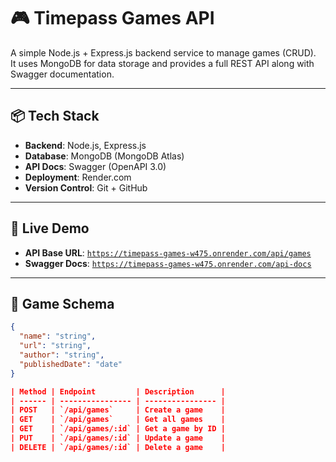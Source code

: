 # 🎮 Timepass Games API

A simple Node.js + Express.js backend service to manage games (CRUD).  
It uses MongoDB for data storage and provides a full REST API along with Swagger documentation.

---

## 📦 Tech Stack

- **Backend**: Node.js, Express.js
- **Database**: MongoDB (MongoDB Atlas)
- **API Docs**: Swagger (OpenAPI 3.0)
- **Deployment**: Render.com
- **Version Control**: Git + GitHub

---

## 🚀 Live Demo

- **API Base URL**: [`https://timepass-games-w475.onrender.com/api/games`](https://timepass-games-w475.onrender.com/api/games)
- **Swagger Docs**: [`https://timepass-games-w475.onrender.com/api-docs`](https://timepass-games-w475.onrender.com/api-docs)

---

## 📁 Game Schema

```json
{
  "name": "string",
  "url": "string",
  "author": "string",
  "publishedDate": "date"
}

| Method | Endpoint         | Description      |
| ------ | ---------------- | ---------------- |
| POST   | `/api/games`     | Create a game    |
| GET    | `/api/games`     | Get all games    |
| GET    | `/api/games/:id` | Get a game by ID |
| PUT    | `/api/games/:id` | Update a game    |
| DELETE | `/api/games/:id` | Delete a game    |
